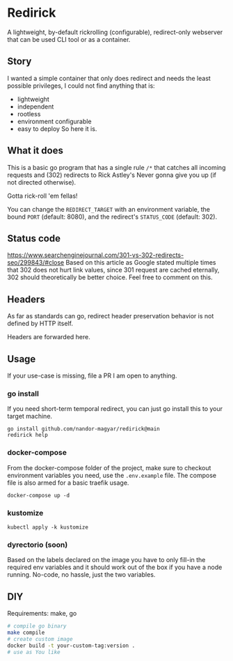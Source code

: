 # Redirick

A lightweight, by-default rickrolling (configurable), redirect-only webserver that can be used CLI tool or as a container.

## Story
I wanted a simple container that only does redirect and needs the least possible privileges,
I could not find anything that is:
- lightweight
- independent
- rootless
- environment configurable
- easy to deploy
So here it is.

## What it does

This is a basic go program that has a single rule `/*` that catches all incoming requests and (302) redirects to Rick Astley's Never gonna give you up (if not directed otherwise).

Gotta rick-roll 'em fellas!

You can change the `REDIRECT_TARGET` with an environment variable, the bound `PORT` (default: 8080), and the redirect's `STATUS_CODE` (default: 302).

## Status code
https://www.searchenginejournal.com/301-vs-302-redirects-seo/299843/#close
Based on this article as Google stated multiple times that 302 does not hurt link values, since 301 request are cached eternally, 302 should theoretically be better choice. Feel free to comment on this.

## Headers
As far as standards can go, redirect header preservation behavior is not defined by HTTP itself.

Headers are forwarded here.

## Usage
If your use-case is missing, file a PR I am open to anything.

### go install
If you need short-term temporal redirect, you can just go install this to your target machine.
```
go install github.com/nandor-magyar/redirick@main
redirick help
``` 

### docker-compose
From the docker-compose folder of the project, make sure to checkout environment variables you need, use the `.env.example` file.
The compose file is also armed for a basic traefik usage.
```
docker-compose up -d
```

### kustomize
```
kubectl apply -k kustomize
```

### dyrectorio (soon)
Based on the labels declared on the image you have to only fill-in the required env variables and it should work out of the box if you have a node running. No-code, no hassle, just the two variables.

## DIY
Requirements: make, go
```bash
# compile go binary 
make compile
# create custom image
docker build -t your-custom-tag:version .
# use as You like
```
